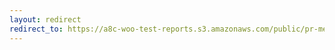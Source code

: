 ```yaml
---
layout: redirect
redirect_to: https://a8c-woo-test-reports.s3.amazonaws.com/public/pr-merge/38987/e2e/index.html
---
```

